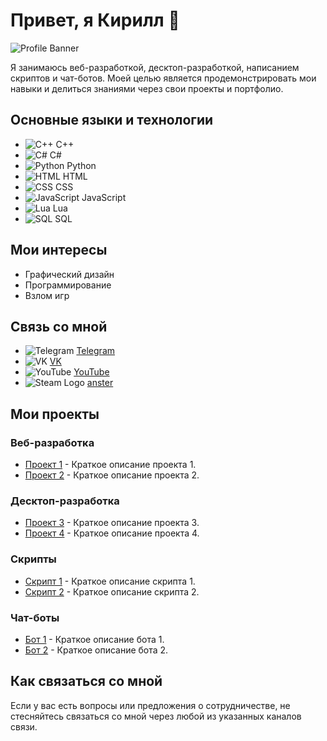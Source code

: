 # Привет, я Кирилл 👋

![Profile Banner](https://placekitten.com/1000/300) <!-- Замени ссылку на свою фотографию -->

Я занимаюсь веб-разработкой, десктоп-разработкой, написанием скриптов и чат-ботов. Моей целью является продемонстрировать мои навыки и делиться знаниями через свои проекты и портфолио.

## Основные языки и технологии

- ![C++](https://img.shields.io/badge/-C++-00599C?style=flat-square&logo=c%2B%2B&logoColor=white) C++
- ![C#](https://img.shields.io/badge/-C%23-239120?style=flat-square&logo=c-sharp&logoColor=white) C#
- ![Python](https://img.shields.io/badge/-Python-3776AB?style=flat-square&logo=python&logoColor=white) Python
- ![HTML](https://img.shields.io/badge/-HTML-E34F26?style=flat-square&logo=html5&logoColor=white) HTML
- ![CSS](https://img.shields.io/badge/-CSS-1572B6?style=flat-square&logo=css3&logoColor=white) CSS
- ![JavaScript](https://img.shields.io/badge/-JavaScript-F7DF1E?style=flat-square&logo=javascript&logoColor=black) JavaScript
- ![Lua](https://img.shields.io/badge/-Lua-2C2D72?style=flat-square&logo=lua&logoColor=white) Lua
- ![SQL](https://img.shields.io/badge/-SQL-4479A1?style=flat-square&logo=postgresql&logoColor=white) SQL

## Мои интересы

- Графический дизайн
- Программирование
- Взлом игр

## Связь со мной

- ![Telegram](https://img.shields.io/badge/-Telegram-2CA5E0?style=flat-square&logo=telegram&logoColor=white) [Telegram](https://t.me/your_telegram_username)
- ![VK](https://img.shields.io/badge/-VK-0088CC?style=flat-square&logo=vk&logoColor=white) [VK](https://vk.com/your_vk_username)
- ![YouTube](https://img.shields.io/badge/-YouTube-FF0000?style=flat-square&logo=youtube&logoColor=white) [YouTube](https://www.youtube.com/your_channel)
- ![Steam Logo](https://i.imgur.com/2XgiDt5.png) [anster](https://steamcommunity.com/id/edgesubtle/)

## Мои проекты

### Веб-разработка
- [Проект 1](https://github.com/your_username/project1) - Краткое описание проекта 1.
- [Проект 2](https://github.com/your_username/project2) - Краткое описание проекта 2.

### Десктоп-разработка
- [Проект 3](https://github.com/your_username/project3) - Краткое описание проекта 3.
- [Проект 4](https://github.com/your_username/project4) - Краткое описание проекта 4.

### Скрипты
- [Скрипт 1](https://github.com/your_username/script1) - Краткое описание скрипта 1.
- [Скрипт 2](https://github.com/your_username/script2) - Краткое описание скрипта 2.

### Чат-боты
- [Бот 1](https://github.com/your_username/bot1) - Краткое описание бота 1.
- [Бот 2](https://github.com/your_username/bot2) - Краткое описание бота 2.

## Как связаться со мной

Если у вас есть вопросы или предложения о сотрудничестве, не стесняйтесь связаться со мной через любой из указанных каналов связи.


